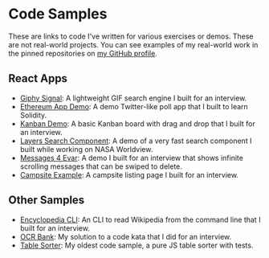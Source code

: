 # Code Samples

These are links to code I've written for various exercises or demos. These are not real-world projects. You can see examples of my real-world work in the pinned repositories on [my GitHub profile](https://github.com/localjo).

## React Apps

- [Giphy Signal](https://github.com/localjo/giphy-signal): A lightweight GIF search engine I built for an interview.
- [Ethereum App Demo](https://github.com/localjo/ethereum-app-demo): A demo Twitter-like poll app that I built to learn Solidity.
- [Kanban Demo](https://github.com/localjo/kanban-takehome): A basic Kanban board with drag and drop that I built for an interview.
- [Layers Search Component](https://github.com/localjo/layers-search): A demo of a very fast search component I built while working on NASA Worldview.
- [Messages 4 Evar](https://github.com/localjo/messages-4-evar): A demo I built for an interview that shows infinite scrolling messages that can be swiped to delete.
- [Campsite Example](https://github.com/localjo/campsite-example): A campsite listing page I built for an interview.

## Other Samples

- [Encyclopedia CLI](https://github.com/localjo/encyclopedia-cli): An CLI to read Wikipedia from the command line that I built for an interview.
- [OCR Bank](https://github.com/localjo/ocr-bank): My solution to a code kata that I did for an interview.
- [Table Sorter](https://github.com/localjo/table-sorter): My oldest code sample, a pure JS table sorter with tests.
